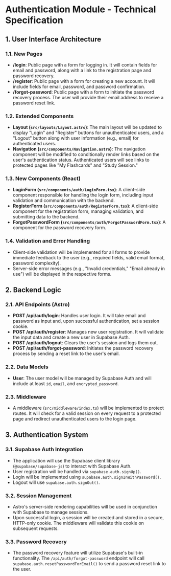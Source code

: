 # Authentication Module - Technical Specification

## 1. User Interface Architecture

### 1.1. New Pages

-   **/login**: Public page with a form for logging in. It will contain fields for email and password, along with a link to the registration page and password recovery.
-   **/register**: Public page with a form for creating a new account. It will include fields for email, password, and password confirmation.
-   **/forgot-password**: Public page with a form to initiate the password recovery process. The user will provide their email address to receive a password reset link.

### 1.2. Extended Components

-   **Layout (`src/layouts/Layout.astro`)**: The main layout will be updated to display "Login" and "Register" buttons for unauthenticated users, and a "Logout" button along with user information (e.g., email) for authenticated users.
-   **Navigation (`src/components/Navigation.astro`)**: The navigation component will be modified to conditionally render links based on the user's authentication status. Authenticated users will see links to protected pages like "My Flashcards" and "Study Session."

### 1.3. New Components (React)

-   **LoginForm (`src/components/auth/LoginForm.tsx`)**: A client-side component responsible for handling the login form, including input validation and communication with the backend.
-   **RegisterForm (`src/components/auth/RegisterForm.tsx`)**: A client-side component for the registration form, managing validation, and submitting data to the backend.
-   **ForgotPasswordForm (`src/components/auth/ForgotPasswordForm.tsx`)**: A component for the password recovery form.

### 1.4. Validation and Error Handling

-   Client-side validation will be implemented for all forms to provide immediate feedback to the user (e.g., required fields, valid email format, password complexity).
-   Server-side error messages (e.g., "Invalid credentials," "Email already in use") will be displayed in the respective forms.

## 2. Backend Logic

### 2.1. API Endpoints (Astro)

-   **POST /api/auth/login**: Handles user login. It will take email and password as input and, upon successful authentication, set a session cookie.
-   **POST /api/auth/register**: Manages new user registration. It will validate the input data and create a new user in Supabase Auth.
-   **POST /api/auth/logout**: Clears the user's session and logs them out.
-   **POST /api/auth/forgot-password**: Initiates the password recovery process by sending a reset link to the user's email.

### 2.2. Data Models

-   **User**: The user model will be managed by Supabase Auth and will include at least `id`, `email`, and `encrypted_password`.

### 2.3. Middleware

-   A middleware (`src/middleware/index.ts`) will be implemented to protect routes. It will check for a valid session on every request to a protected page and redirect unauthenticated users to the login page.

## 3. Authentication System

### 3.1. Supabase Auth Integration

-   The application will use the Supabase client library (`@supabase/supabase-js`) to interact with Supabase Auth.
-   User registration will be handled via `supabase.auth.signUp()`.
-   Login will be implemented using `supabase.auth.signInWithPassword()`.
-   Logout will use `supabase.auth.signOut()`.

### 3.2. Session Management

-   Astro's server-side rendering capabilities will be used in conjunction with Supabase to manage sessions.
-   Upon successful login, a session will be created and stored in a secure, HTTP-only cookie. The middleware will validate this cookie on subsequent requests.

### 3.3. Password Recovery

-   The password recovery feature will utilize Supabase's built-in functionality. The `/api/auth/forgot-password` endpoint will call `supabase.auth.resetPasswordForEmail()` to send a password reset link to the user.
